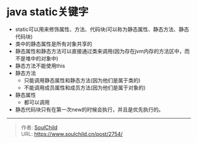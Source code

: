 # java static关键字

<!--more-->
- static可以用来修饰属性、方法、代码块(可以称为静态属性、静态方法、静态代码块)
- 类中的静态属性是所有对象共享的
- 静态属性和静态方法可以直接通过类来调用(因为存在jvm内存的方法区中，而不是堆中的对象中)
- 静态方法不能使用this
- 静态方法
  - 只能调用静态属性和静态方法(因为他们是属于类的)
  - 不能调用成员属性和成员方法(因为他们是属于对象的)
- 静态属性
  - 都可以调用
- 静态代码块只有在第一次new的时候会执行，并且是优先执行的。


---

> 作者: [SoulChild](https://www.soulchild.cn)  
> URL: https://www.soulchild.cn/post/2754/  

